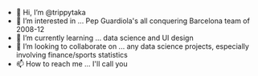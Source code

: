 - 👋 Hi, I’m @trippytaka
- 👀 I’m interested in ... Pep Guardiola's all conquering Barcelona team of 2008-12
- 🌱 I’m currently learning ... data science and UI design
- 💞️ I’m looking to collaborate on ... any data science projects, especially involving finance/sports statistics
- 📫 How to reach me ... I'll call you

<!---
trippytaka/trippytaka is a ✨ special ✨ repository because its `README.md` (this file) appears on your GitHub profile.
You can click the Preview link to take a look at your changes.
--->
